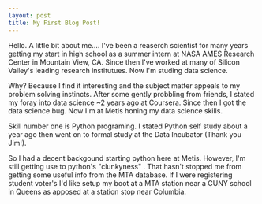 ```yaml
---
layout: post
title: My First Blog Post!
---
```


Hello.  A little bit about me....  I've been a reaserch scientist for many years getting my start in high school as a summer intern at NASA AMES Research Center in Mountain View, CA.  Since then I've worked at many of Silicon Valley's leading research institutues.  Now I'm studing data science.

Why?  Because I find it interesting and the subject matter appeals to my problem solving instincts.  After some gently probbling from friends, I stated my foray into data science ~2 years ago at Coursera.   Since then I got the data science bug.  Now I'm at Metis honing my data science skills. 

Skill number one is Python programing.  I stated Python self study about a year ago then went on to formal study at the Data Incubator (Thank you Jim!).

So I had a decent backgound starting python here at Metis.  However, I'm still getting use to python's "clunkyness" .  That hasn't stopped me from getting some useful info from the MTA database.  If I were registering student voter's I'd like setup my boot at a MTA station near a CUNY school in Queens as apposed at a station stop near Columbia.

